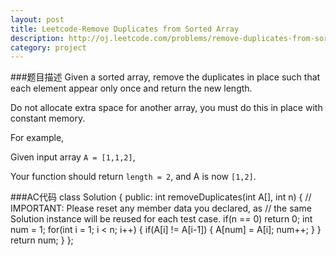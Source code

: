 ```yaml
---
layout: post
title: Leetcode-Remove Duplicates from Sorted Array 
description: http://oj.leetcode.com/problems/remove-duplicates-from-sorted-array/
category: project
---
```

###题目描述
Given a sorted array, remove the duplicates in place such that each element appear only once and return the new length.

Do not allocate extra space for another array, you must do this in place with constant memory.

For example,

Given input array `A = [1,1,2]`,

Your function should return `length = 2`, and A is now `[1,2]`.

###AC代码
		class Solution {
		public:
		    int removeDuplicates(int A[], int n) {
			// IMPORTANT: Please reset any member data you declared, as
			// the same Solution instance will be reused for each test case.
			if(n == 0)
			    return 0;
			int num = 1;
			for(int i = 1; i < n; i++)
			{
			    if(A[i] != A[i-1])
			    {
				A[num] = A[i];
				num++;
			    }
			}
			return num;
		    }
		};

